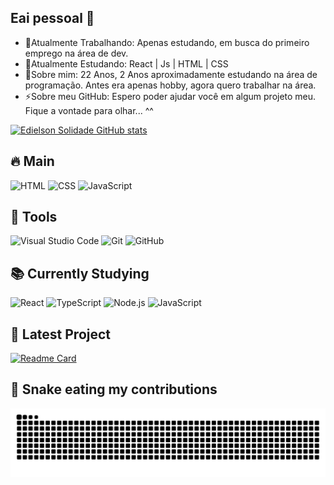 ## Eai pessoal 👋
- 🔭Atualmente Trabalhando: Apenas estudando, em busca do primeiro emprego na área de dev.
- 🌱Atualmente Estudando: React | Js | HTML | CSS
- 💬Sobre mim: 22 Anos, 2 Anos aproximadamente estudando na área de programação. Antes era apenas hobby, agora quero trabalhar na área.
- ⚡Sobre meu GitHub: Espero poder ajudar você em algum projeto meu. Fique a vontade para olhar... ^^

[![Edielson Solidade GitHub stats](https://github-readme-stats.vercel.app/api?username=EdielsonSolidade&show_icons=true&theme=radical)](https://github.com/EdielsonSolidade/github-readme-stats)

## 🔥 Main
![HTML](https://img.shields.io/badge/-HTML5-orange?style=for-the-badge&logo=html5)
![CSS](https://img.shields.io/badge/-CSS3-blue?style=for-the-badge&logo=css3)
![JavaScript](https://img.shields.io/badge/-JavaScript-yellow?style=for-the-badge&logo=javascript)

## 🧰 Tools

![Visual Studio Code](https://img.shields.io/badge/-VSCode-007ACC?style=for-the-badge&logo=visual-studio-code&logoColor=white)
![Git](https://img.shields.io/badge/-Git-F05032?style=for-the-badge&logo=git&logoColor=white)
![GitHub](https://img.shields.io/badge/-GitHub-181717?style=for-the-badge&logo=github&logoColor=white)

## 📚 Currently Studying

![React](https://img.shields.io/badge/-React-61DAFB?style=for-the-badge&logo=react&logoColor=black)
![TypeScript](https://img.shields.io/badge/-TypeScript-3178C6?style=for-the-badge&logo=typescript&logoColor=white)
![Node.js](https://img.shields.io/badge/-Node.js-339933?style=for-the-badge&logo=node.js&logoColor=white)
![JavaScript](https://img.shields.io/badge/-JavaScript-yellow?style=for-the-badge&logo=javascript)

## 🧩 Latest Project

[![Readme Card](https://github-readme-stats.vercel.app/api/pin/?username=EdielsonSolidade&repo=Search-CEP-Brazil&theme=radical)](https://github.com/EdielsonSolidade/Search-CEP-Brazil)


## 🐍 Snake eating my contributions

![snake gif](https://github.com/EdielsonSolidade/EdielsonSolidade/blob/output/github-contribution-grid-snake-radical.svg)


